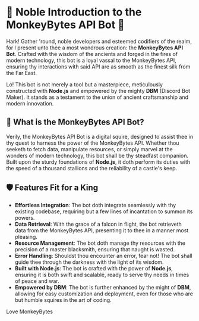 # 🏰 Noble Introduction to the MonkeyBytes API Bot 🤖

Hark! Gather 'round, noble developers and esteemed codifiers of the realm, for I present unto thee a most wondrous creation: the **MonkeyBytes API Bot**. Crafted with the wisdom of the ancients and forged in the fires of modern technology, this bot is a loyal vassal to the MonkeyBytes API, ensuring thy interactions with said API are as smooth as the finest silk from the Far East. 

Lo! This bot is not merely a tool but a masterpiece, meticulously constructed with **Node.js** and empowered by the mighty **DBM** (Discord Bot Maker). It stands as a testament to the union of ancient craftsmanship and modern innovation.

## 🐒 What is the MonkeyBytes API Bot?

Verily, the MonkeyBytes API Bot is a digital squire, designed to assist thee in thy quest to harness the power of the MonkeyBytes API. Whether thou seeketh to fetch data, manipulate resources, or simply marvel at the wonders of modern technology, this bot shall be thy steadfast companion. Built upon the sturdy foundations of **Node.js**, it doth perform its duties with the speed of a thousand stallions and the reliability of a castle's keep.

## 🛡️ Features Fit for a King

- **Effortless Integration**: The bot doth integrate seamlessly with thy existing codebase, requiring but a few lines of incantation to summon its powers.
- **Data Retrieval**: With the grace of a falcon in flight, the bot retrieveth data from the MonkeyBytes API, presenting it to thee in a manner most pleasing.
- **Resource Management**: The bot doth manage thy resources with the precision of a master blacksmith, ensuring that naught is wasted.
- **Error Handling**: Shouldst thou encounter an error, fear not! The bot shall guide thee through the darkness with the light of its wisdom.
- **Built with Node.js**: The bot is crafted with the power of **Node.js**, ensuring it is both swift and scalable, ready to serve thy needs in times of peace and war.
- **Empowered by DBM**: The bot is further enhanced by the might of **DBM**, allowing for easy customization and deployment, even for those who are but humble squires in the art of coding.


Love MonkeyBytes 
